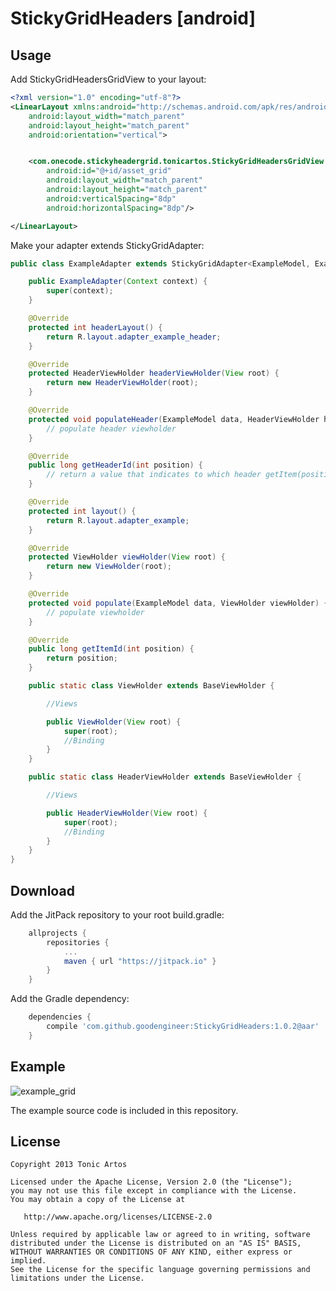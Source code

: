 StickyGridHeaders [android]
========

Usage
--------
Add StickyGridHeadersGridView to your layout:
```xml
<?xml version="1.0" encoding="utf-8"?>
<LinearLayout xmlns:android="http://schemas.android.com/apk/res/android"
    android:layout_width="match_parent"
    android:layout_height="match_parent"
    android:orientation="vertical">


    <com.onecode.stickyheadergrid.tonicartos.StickyGridHeadersGridView
        android:id="@+id/asset_grid"
        android:layout_width="match_parent"
        android:layout_height="match_parent"
        android:verticalSpacing="8dp"
        android:horizontalSpacing="8dp"/>

</LinearLayout>
```

Make your adapter extends StickyGridAdapter:

```java
public class ExampleAdapter extends StickyGridAdapter<ExampleModel, ExampleAdapter.ViewHolder, ExampleAdapter.HeaderViewHolder> {

    public ExampleAdapter(Context context) {
        super(context);
    }

    @Override
    protected int headerLayout() {
        return R.layout.adapter_example_header;
    }

    @Override
    protected HeaderViewHolder headerViewHolder(View root) {
        return new HeaderViewHolder(root);
    }

    @Override
    protected void populateHeader(ExampleModel data, HeaderViewHolder headerViewHolder) {
        // populate header viewholder
    }

    @Override
    public long getHeaderId(int position) {
        // return a value that indicates to which header getItem(position) belongs
    }

    @Override
    protected int layout() {
        return R.layout.adapter_example;
    }

    @Override
    protected ViewHolder viewHolder(View root) {
        return new ViewHolder(root);
    }

    @Override
    protected void populate(ExampleModel data, ViewHolder viewHolder) {
        // populate viewholder
    }

    @Override
    public long getItemId(int position) {
        return position;
    }

    public static class ViewHolder extends BaseViewHolder {

        //Views

        public ViewHolder(View root) {
            super(root);
            //Binding
        }
    }

    public static class HeaderViewHolder extends BaseViewHolder {

        //Views

        public HeaderViewHolder(View root) {
            super(root);
            //Binding
        }
    }
}

```

Download
--------
Add the JitPack repository to your root build.gradle:

```groovy
	allprojects {
		repositories {
			...
			maven { url "https://jitpack.io" }
		}
	}
```
Add the Gradle dependency:
```groovy
	dependencies {
		compile 'com.github.goodengineer:StickyGridHeaders:1.0.2@aar'
	}
```

Example
--------
![example_grid](https://cloud.githubusercontent.com/assets/4495145/13553253/d16286f0-e361-11e5-89ef-3ae095b8fdb1.gif)

The example source code is included in this repository.

License
--------
```
Copyright 2013 Tonic Artos

Licensed under the Apache License, Version 2.0 (the "License");
you may not use this file except in compliance with the License.
You may obtain a copy of the License at

   http://www.apache.org/licenses/LICENSE-2.0

Unless required by applicable law or agreed to in writing, software
distributed under the License is distributed on an "AS IS" BASIS,
WITHOUT WARRANTIES OR CONDITIONS OF ANY KIND, either express or implied.
See the License for the specific language governing permissions and
limitations under the License.
